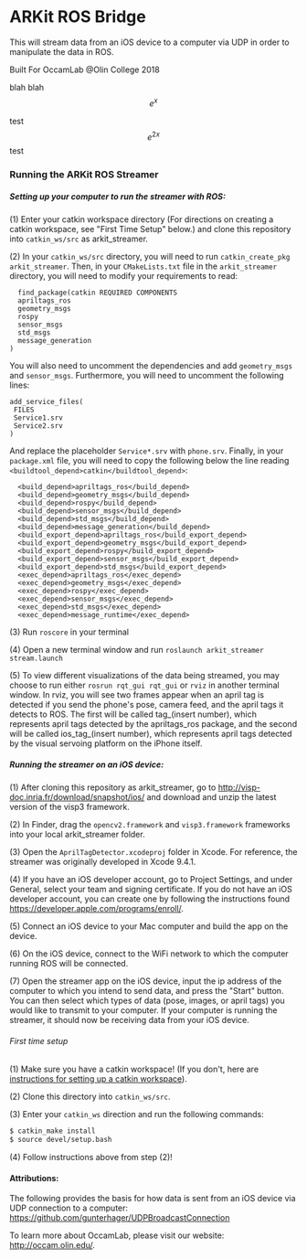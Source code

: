 # ARKit ROS Bridge

This will stream data from an iOS device to a computer via UDP in order to manipulate the data in ROS.

Built For OccamLab @Olin College 2018


blah blah $$e^x$$

test $$e^{2x}$$ test


### Running the ARKit ROS Streamer

##### Setting up your computer to run the streamer with ROS:

(1) Enter your catkin workspace directory (For directions on creating a catkin workspace, see "First Time Setup" below.) and clone this repository into `catkin_ws/src` as arkit_streamer.

(2) In your `catkin_ws/src` directory, you will need to run `catkin_create_pkg arkit_streamer`. Then, in your `CMakeLists.txt` file in the `arkit_streamer` directory, you will need to modify your requirements to read:
```
  find_package(catkin REQUIRED COMPONENTS
  apriltags_ros
  geometry_msgs
  rospy
  sensor_msgs
  std_msgs
  message_generation
)
```
You will also need to uncomment the dependencies and add `geometry_msgs` and `sensor_msgs`. Furthermore, you will need to uncomment the following lines:
```
add_service_files(
 FILES
 Service1.srv
 Service2.srv
)

```
And replace the placeholder `Service*.srv` with `phone.srv`.
Finally, in your `package.xml` file, you will need to copy the following below the line reading `<buildtool_depend>catkin</buildtool_depend>`:
  ```
    <build_depend>apriltags_ros</build_depend>
    <build_depend>geometry_msgs</build_depend>
    <build_depend>rospy</build_depend>
    <build_depend>sensor_msgs</build_depend>
    <build_depend>std_msgs</build_depend>
    <build_depend>message_generation</build_depend>
    <build_export_depend>apriltags_ros</build_export_depend>
    <build_export_depend>geometry_msgs</build_export_depend>
    <build_export_depend>rospy</build_export_depend>
    <build_export_depend>sensor_msgs</build_export_depend>
    <build_export_depend>std_msgs</build_export_depend>
    <exec_depend>apriltags_ros</exec_depend>
    <exec_depend>geometry_msgs</exec_depend>
    <exec_depend>rospy</exec_depend>
    <exec_depend>sensor_msgs</exec_depend>
    <exec_depend>std_msgs</exec_depend>
    <exec_depend>message_runtime</exec_depend>
  ```

(3) Run `roscore` in your terminal

(4) Open a new terminal window and run `roslaunch arkit_streamer stream.launch`

(5) To view different visualizations of the data being streamed, you may choose to run either `rosrun rqt_gui rqt_gui` or `rviz` in another terminal window. In rviz, you will see two frames appear when an april tag is detected if you send the phone's pose, camera feed, and the april tags it detects to ROS. The first will be called tag_(insert number), which represents april tags detected by the apriltags_ros package, and the second will be called ios_tag_(insert number), which represents april tags detected by the visual servoing platform on the iPhone itself.

##### Running the streamer on an iOS device:

(1) After cloning this repository as arkit_streamer, go to http://visp-doc.inria.fr/download/snapshot/ios/ and download and unzip the latest version of the visp3 framework.

(2) In Finder, drag the `opencv2.framework` and `visp3.framework` frameworks into your local arkit_streamer folder.

(3) Open the `AprilTagDetector.xcodeproj` folder in Xcode. For reference, the streamer was originally developed in Xcode 9.4.1.

(4) If you have an iOS developer account, go to Project Settings, and under General, select your team and signing certificate. If you do not have an iOS developer account, you can create one by following the instructions found https://developer.apple.com/programs/enroll/.

(5) Connect an iOS device to your Mac computer and build the app on the device.

(6) On the iOS device, connect to the WiFi network to which the computer running ROS will be connected.

(7) Open the streamer app on the iOS device, input the ip address of the computer to which you intend to send data, and press the "Start" button. You can then select which types of data (pose, images, or april tags) you would like to transmit to your computer. If your computer is running the streamer, it should now be receiving data from your iOS device.

###### First time setup

(1) Make sure you have a catkin workspace! (If you don't, here are [instructions for setting up a catkin workspace](http://wiki.ros.org/catkin/Tutorials/create_a_workspace)).

(2) Clone this directory into `catkin_ws/src`.

(3) Enter your `catkin_ws` direction and run the following commands:

```bash
$ catkin_make install
$ source devel/setup.bash
```

(4) Follow instructions above from step (2)!


#### Attributions:
The following provides the basis for how data is sent from an iOS device via UDP connection to a computer:
https://github.com/gunterhager/UDPBroadcastConnection

To learn more about OccamLab, please visit our website: http://occam.olin.edu/.
